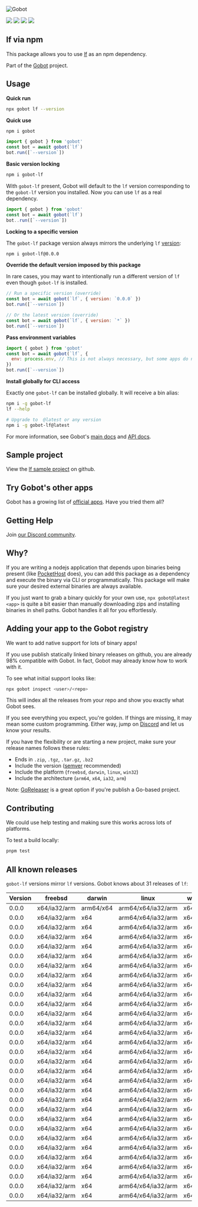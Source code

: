 ![Gobot](https://raw.githubusercontent.com/benallfree/gobot/v1.0.0-alpha.34/assets/gobot-banner-300x.png)

![](https://img.shields.io/npm/v/gobot-lf) ![](https://img.shields.io/npm/dt/gobot-lf) ![](https://img.shields.io/github/commit-activity/t/benallfree/gobot) ![](https://img.shields.io/github/stars/benallfree/gobot)

## lf via npm

This package allows you to use [lf](https://github.com/gokcehan/lf) as an npm dependency.

Part of the [Gobot](https://www.npmjs.com/package/gobot) project.

## Usage

**Quick run**

```bash
npx gobot lf --version
```

**Quick use**

```bash
npm i gobot
```

```js
import { gobot } from 'gobot'
const bot = await gobot(`lf`)
bot.run([`--version`])
```

**Basic version locking**

```bash
npm i gobot-lf
```

With `gobot-lf` present, Gobot will default to the `lf` version corresponding to the `gobot-lf` version you installed. Now you can use `lf` as a real dependency.

```js
import { gobot } from 'gobot'
const bot = await gobot(`lf`)
bot..run([`--version`])
```

**Locking to a specific version**

The `gobot-lf` package version always mirrors the underlying `lf` [version](#known-versions):

```bash
npm i gobot-lf@0.0.0
```

**Override the default version imposed by this package**

In rare cases, you may want to intentionally run a different version of `lf` even though `gobot-lf` is installed.

```js
// Run a specific version (override)
const bot = await gobot(`lf`, { version: `0.0.0` })
bot.run([`--version`])

// Or the latest version (override)
const bot = await gobot(`lf`, { version: `*` })
bot.run([`--version`])
```

**Pass environment variables**

```js
import { gobot } from 'gobot'
const bot = await gobot(`lf`, {
  env: process.env, // This is not always necessary, but some apps do need it
})
bot.run([`--version`])
```

**Install globally for CLI access**

Exactly one `gobot-lf` can be installed globally. It will receive a bin alias:

```bash
npm i -g gobot-lf
lf --help

# Upgrade to  @latest or any version
npm i -g gobot-lf@latest
```

For more information, see Gobot's [main docs](https://www.npmjs.com/package/gobot) and [API docs](https://github.com/benallfree/gobot/blob/v1.0.0-alpha.34/docs/readme.md).

## Sample project

View the [lf sample project](https://github.com/benallfree/gobot/tree/v1.0.0-alpha.34/src/apps/lf/sample-project) on github.

## Try Gobot's other apps

Gobot has a growing list of [official apps](https://www.npmjs.com/package/gobot#official-gobot-apps). Have you tried them all?

## Getting Help

Join [our Discord community](https://discord.gg/977kMmFnXc).

## Why?

If you are writing a nodejs application that depends upon binaries being present (like [PocketHost](https://github.com/pockethost/pockethost) does), you can add this package as a dependency and execute the binary via CLI or programmatically. This package will make sure your desired external binaries are always available.

If you just want to grab a binary quickly for your own use, `npx gobot@latest <app>` is quite a bit easier than manually downloading zips and installing binaries in shell paths. Gobot handles it all for you effortlessly.

## Adding your app to the Gobot registry

We want to add native support for lots of binary apps!

If you use publish statically linked binary releases on github, you are already 98% compatible with Gobot. In fact, Gobot may already know how to work with it.

To see what initial support looks like:

```bash
npx gobot inspect <user>/<repo>
```

This will index all the releases from your repo and show you exactly what Gobot sees.

If you see everything you expect, you're golden. If things are missing, it may mean some custom programming. Either way, jump on [Discord](https://discord.gg/977kMmFnXc) and let us know your results.

If you have the flexibility or are starting a new project, make sure your release names follows these rules:

- Ends in `.zip`, `.tgz`, `.tar.gz`, `.bz2`
- Include the version ([semver](https://semver.org) recommended)
- Include the platform (`freebsd`, `darwin`, `linux`, `win32`)
- Include the architecture (`arm64`, `x64`, `ia32`, `arm`)

Note: [GoReleaser](https://goreleaser.com/) is a great option if you're publish a Go-based project.

## Contributing

We could use help testing and making sure this works across lots of platforms.

To test a build locally:

```bash
pnpm test
```

## All known releases

`gobot-lf` versions mirror `lf` versions. Gobot knows about 31 releases of `lf`:

| Version | freebsd      | darwin    | linux              | win32    |
| ------- | ------------ | --------- | ------------------ | -------- |
| 0.0.0   | x64/ia32/arm | arm64/x64 | arm64/x64/ia32/arm | x64/ia32 |
| 0.0.0   | x64/ia32/arm | x64       | arm64/x64/ia32/arm | x64/ia32 |
| 0.0.0   | x64/ia32/arm | x64       | arm64/x64/ia32/arm | x64/ia32 |
| 0.0.0   | x64/ia32/arm | x64       | arm64/x64/ia32/arm | x64/ia32 |
| 0.0.0   | x64/ia32/arm | x64       | arm64/x64/ia32/arm | x64/ia32 |
| 0.0.0   | x64/ia32/arm | x64       | arm64/x64/ia32/arm | x64/ia32 |
| 0.0.0   | x64/ia32/arm | x64       | arm64/x64/ia32/arm | x64/ia32 |
| 0.0.0   | x64/ia32/arm | x64       | arm64/x64/ia32/arm | x64/ia32 |
| 0.0.0   | x64/ia32/arm | x64       | arm64/x64/ia32/arm | x64/ia32 |
| 0.0.0   | x64/ia32/arm | x64       | arm64/x64/ia32/arm | x64/ia32 |
| 0.0.0   | x64/ia32/arm | x64       | arm64/x64/ia32/arm | x64/ia32 |
| 0.0.0   | x64/ia32/arm | x64       | arm64/x64/ia32/arm | x64/ia32 |
| 0.0.0   | x64/ia32/arm | x64       | arm64/x64/ia32/arm | x64/ia32 |
| 0.0.0   | x64/ia32/arm | x64       | arm64/x64/ia32/arm | x64/ia32 |
| 0.0.0   | x64/ia32/arm | x64       | arm64/x64/ia32/arm | x64/ia32 |
| 0.0.0   | x64/ia32/arm | x64       | arm64/x64/ia32/arm | x64/ia32 |
| 0.0.0   | x64/ia32/arm | x64       | arm64/x64/ia32/arm | x64/ia32 |
| 0.0.0   | x64/ia32/arm | x64       | arm64/x64/ia32/arm | x64/ia32 |
| 0.0.0   | x64/ia32/arm | x64       | arm64/x64/ia32/arm | x64/ia32 |
| 0.0.0   | x64/ia32/arm | x64       | arm64/x64/ia32/arm | x64/ia32 |
| 0.0.0   | x64/ia32/arm | x64       | arm64/x64/ia32/arm | x64/ia32 |
| 0.0.0   | x64/ia32/arm | x64       | arm64/x64/ia32/arm | x64/ia32 |
| 0.0.0   | x64/ia32/arm | x64       | arm64/x64/ia32/arm | x64/ia32 |
| 0.0.0   | x64/ia32/arm | x64       | arm64/x64/ia32/arm | x64/ia32 |
| 0.0.0   | x64/ia32/arm | x64       | arm64/x64/ia32/arm | x64/ia32 |
| 0.0.0   | x64/ia32/arm | x64       | arm64/x64/ia32/arm | x64/ia32 |
| 0.0.0   | x64/ia32/arm | x64       | arm64/x64/ia32/arm | x64/ia32 |
| 0.0.0   | x64/ia32/arm | x64       | arm64/x64/ia32/arm | x64/ia32 |
| 0.0.0   | x64/ia32/arm | x64       | arm64/x64/ia32/arm | x64/ia32 |
| 0.0.0   | x64/ia32/arm | x64       | arm64/x64/ia32/arm | x64/ia32 |
| 0.0.0   | x64/ia32/arm | x64       | arm64/x64/ia32/arm | x64/ia32 |
